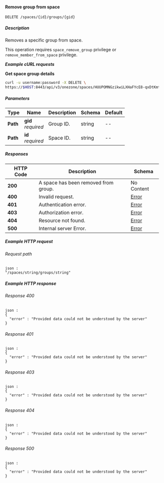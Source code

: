 
<a name="remove_space_group"></a>
#### Remove group from space
```
DELETE /spaces/{id}/groups/{gid}
```


##### Description
Removes a specific group from space.

This operation requires `space_remove_group` privilege or
`remove_member_from_space` privilege.

***Example cURL requests***

**Get space group details**
```bash
curl -u username:password -X DELETE \
https://$HOST:8443/api/v3/onezone/spaces/HUUPOMNGzikwiLXHaFYcE8-qxDtKmt1Gb3v5OnF9UNE/groups/HwUpk8jrwxKOe45uzLFX2GVC8lKEasj4q253sptVqF8
```


##### Parameters

|Type|Name|Description|Schema|Default|
|---|---|---|---|---|
|**Path**|**gid**  <br>*required*|Group ID.|string|--|
|**Path**|**id**  <br>*required*|Space ID.|string|--|


##### Responses

|HTTP Code|Description|Schema|
|---|---|---|
|**200**|A space has been removed from group.|No Content|
|**400**|Invalid request.|[Error](../definitions/Error.md#error)|
|**401**|Authentication error.|[Error](../definitions/Error.md#error)|
|**403**|Authorization error.|[Error](../definitions/Error.md#error)|
|**404**|Resource not found.|[Error](../definitions/Error.md#error)|
|**500**|Internal server Error.|[Error](../definitions/Error.md#error)|


##### Example HTTP request

###### Request path
```
json :
"/spaces/string/groups/string"
```


##### Example HTTP response

###### Response 400
```
json :
{
  "error" : "Provided data could not be understood by the server"
}
```


###### Response 401
```
json :
{
  "error" : "Provided data could not be understood by the server"
}
```


###### Response 403
```
json :
{
  "error" : "Provided data could not be understood by the server"
}
```


###### Response 404
```
json :
{
  "error" : "Provided data could not be understood by the server"
}
```


###### Response 500
```
json :
{
  "error" : "Provided data could not be understood by the server"
}
```



